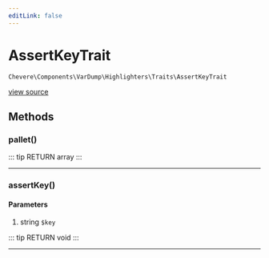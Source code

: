 ```yaml
---
editLink: false
---
```


# AssertKeyTrait

`Chevere\Components\VarDump\Highlighters\Traits\AssertKeyTrait`

[view source](https://github.com/chevere/chevere/blob/master/src/Chevere/Components/VarDump/Highlighters/Traits/AssertKeyTrait.php)

## Methods

### pallet()

::: tip RETURN
array
:::

---

### assertKey()

#### Parameters

1. string `$key`

::: tip RETURN
void
:::

---
